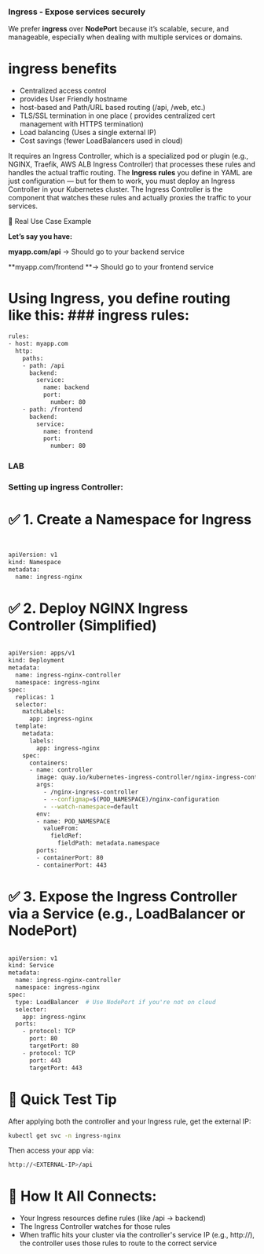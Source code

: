 ### Ingress - Expose services securely 

We prefer **ingress** over **NodePort** because it’s scalable, secure, and manageable, especially when dealing with multiple services or domains.

# ingress benefits

- Centralized access control
- provides User Friendly hostname
- host-based and Path/URL based routing (/api, /web, etc.)
- TLS/SSL termination in one place ( provides centralized cert management with HTTPS termination)
- Load balancing (Uses a single external IP)
- Cost savings (fewer LoadBalancers used in cloud)


It requires an Ingress Controller, which is a specialized pod or plugin (e.g., NGINX, Traefik, AWS ALB Ingress Controller) that processes these rules and handles the actual traffic routing.
The **Ingress rules** you define in YAML are just configuration — but for them to work, you must deploy an Ingress Controller in your Kubernetes cluster. The Ingress Controller is the component that watches these rules and actually proxies the traffic to your services.



🔹 Real Use Case Example

**Let’s say you have:**

**myapp.com/api** → Should go to your backend service

**myapp.com/frontend **→ Should go to your frontend service

# **Using Ingress, you define routing like this:** ### ingress rules:

```bash
rules:
- host: myapp.com
  http:
    paths:
    - path: /api
      backend:
        service:
          name: backend
          port:
            number: 80
    - path: /frontend
      backend:
        service:
          name: frontend
          port:
            number: 80

```


### LAB ###

### Setting up ingress Controller:

# ✅ 1. Create a Namespace for Ingress


```bash


apiVersion: v1
kind: Namespace
metadata:
  name: ingress-nginx

```

# ✅ 2. Deploy NGINX Ingress Controller (Simplified)

```bash

apiVersion: apps/v1
kind: Deployment
metadata:
  name: ingress-nginx-controller
  namespace: ingress-nginx
spec:
  replicas: 1
  selector:
    matchLabels:
      app: ingress-nginx
  template:
    metadata:
      labels:
        app: ingress-nginx
    spec:
      containers:
      - name: controller
        image: quay.io/kubernetes-ingress-controller/nginx-ingress-controller:0.47.0
        args:
          - /nginx-ingress-controller
          - --configmap=$(POD_NAMESPACE)/nginx-configuration
          - --watch-namespace=default
        env:
        - name: POD_NAMESPACE
          valueFrom:
            fieldRef:
              fieldPath: metadata.namespace
        ports:
        - containerPort: 80
        - containerPort: 443

```

# ✅ 3. Expose the Ingress Controller via a Service (e.g., LoadBalancer or NodePort)

```bash

apiVersion: v1
kind: Service
metadata:
  name: ingress-nginx-controller
  namespace: ingress-nginx
spec:
  type: LoadBalancer  # Use NodePort if you're not on cloud
  selector:
    app: ingress-nginx
  ports:
    - protocol: TCP
      port: 80
      targetPort: 80
    - protocol: TCP
      port: 443
      targetPort: 443

```
# 🚀 Quick Test Tip
After applying both the controller and your Ingress rule, get the external IP:

```bash
kubectl get svc -n ingress-nginx
```

Then access your app via:

```bash
http://<EXTERNAL-IP>/api
```

# 🧠 How It All Connects:

- Your Ingress resources define rules (like /api → backend)
- The Ingress Controller watches for those rules
- When traffic hits your cluster via the controller's service IP (e.g., http://<external-ip>), the controller uses those rules to route to the correct service
